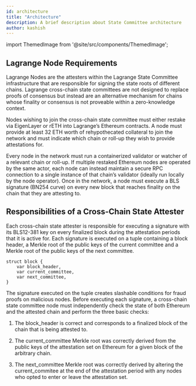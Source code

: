 ```yaml
---
id: architecture
title: "Architecture"
description: A brief description about State Committee architecture
author: kashish
---
```


import ThemedImage from '@site/src/components/ThemedImage';

## Lagrange Node Requirements

Lagrange Nodes are the attesters within the Lagrange State Committee infrastructure that are responsible for signing the state roots of different chains. Lagrange cross-chain state committees are not designed to replace proofs of consensus but instead are an alternative mechanism for chains whose finality or consensus is not proveable within a zero-knowledge context.

Nodes wishing to join the cross-chain state committee must either restake via EigenLayer or rETH into Lagrange’s Ethereum contracts. A node must provide at least 32 ETH worth of rehypothecated collateral to join the network and must indicate which chain or roll-up they wish to provide attestations for.

<ThemedImage 
  lightSrc="/img/state-committee-light.png" 
  darkSrc="/img/state-committee-dark.png" 
  alt="State Committee Architecture Diagram"
/>

Every node in the network must run a containerized validator or watcher of a relevant chain or roll-up. If multiple restaked Ethereum nodes are operated by the same actor, each node can instead maintain a secure RPC connection to a single instance of that chain’s validator (ideally run locally by the node operator). Once in the network, a node must execute a BLS signature (BN254 curve) on every new block that reaches finality on the chain that they are attesting to.

## Responsibilities of a Cross-Chain State Attester

Each cross-chain state attester is responsible for executing a signature with its BLS12-381 key on every finalized block during the attestation periods that it is active for. Each signature is executed on a tuple containing a block header, a Merkle root of the public keys of the current committee and a Merkle root of the public keys of the next committee.

```
struct block {
    var block_header,
    var current_committee,
    var next_committee,
}
```

The signature executed on the tuple creates slashable conditions for fraud proofs on malicious nodes. Before executing each signature, a cross-chain state committee node must independently check the state of both Ethereum and the attested chain and perform the three basic checks:

1. The block_header is correct and corresponds to a finalized block of the chain that is being attested to.

2. The current_committee Merkle root was correctly derived from the public keys of the attestation set on Ethereum for a given block of the arbitrary chain.

3. The next_committee Merkle root was correctly derived by altering the current_commitee at the end of the attestation period with any nodes who opted to enter or leave the attestation set.
